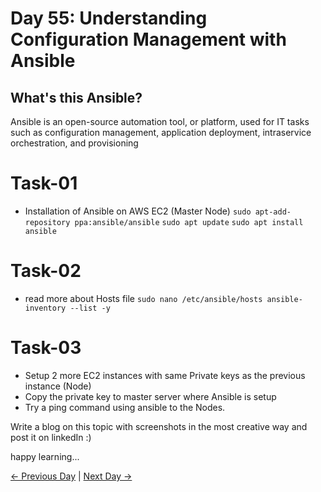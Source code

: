 # Day 55: Understanding Configuration Management with Ansible

## What's this Ansible?

Ansible is an open-source automation tool, or platform, used for IT tasks such as configuration management, application deployment, intraservice orchestration, and provisioning

# Task-01

- Installation of Ansible on AWS EC2 (Master Node)
  `sudo apt-add-repository ppa:ansible/ansible` `sudo apt update`
  `sudo apt install ansible`

# Task-02

- read more about Hosts file
  `sudo nano /etc/ansible/hosts ansible-inventory --list -y`

# Task-03

- Setup 2 more EC2 instances with same Private keys as the previous instance (Node)
- Copy the private key to master server where Ansible is setup
- Try a ping command using ansible to the Nodes.

Write a blog on this topic with screenshots in the most creative way and post it on linkedIn :)

happy learning...

[← Previous Day](../day54/tasks.md) | [Next Day →](../day56/tasks.md)
